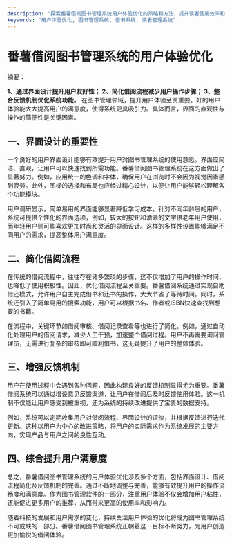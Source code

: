 ```yaml
---
description: "探索番薯借阅图书管理系统用户体验优化的策略和方法，提升读者使用效率和满意度。"
keywords: "用户体验优化, 图书管理系统, 借书系统, 读者管理系统"
---
```

# 番薯借阅图书管理系统的用户体验优化

摘要：

**1、通过界面设计提升用户友好性； 2、简化借阅流程减少用户操作步骤； 3、整合反馈机制优化系统功能。** 在图书管理领域，提升用户体验至关重要。好的用户体验能大大提高用户的满意度，使得系统更具吸引力。具体而言，界面的直观性与操作的简便性是关键因素。

## 一、界面设计的重要性

一个良好的用户界面设计能够有效提升用户对图书管理系统的使用意愿。界面应简洁、直观，让用户可以快速找到所需功能。番薯借阅图书管理系统在这方面做出了显著努力。例如，应用统一的色调和字体，确保用户在浏览时不会因为视觉因素感到疲劳。此外，图标的选择和布局也应经过精心设计，以便让用户能够轻松理解各个功能模块。

用户调研显示，简单易用的界面能够显著降低学习成本。针对不同年龄层的用户，系统可提供个性化的界面选项，例如，较大的按钮和清晰的文字供老年用户使用，而年轻用户则可能喜欢更加时尚和灵活的界面设计。这样的多样性设置能够满足不同用户的需求，提高整体用户满意度。

## 二、简化借阅流程

在传统的借阅流程中，往往存在诸多繁琐的步骤，这不仅增加了用户的操作时间，也降低了使用积极性。因此，优化借阅流程至关重要。番薯借阅系统通过实现自助借还模式，允许用户自主完成借书和还书的操作，大大节省了等待时间。同时，系统还引入了简单易用的搜索功能，用户可以根据书名、作者或ISBN快速查找到想要的书籍。

在流程中，关键环节如借阅审核、借阅记录查看等也进行了简化。例如，通过自动化处理用户的借阅请求，减少人工干预，加速整个借阅过程。用户不再需要询问管理员，无需进行复杂的审核即可顺利借书，这无疑提升了用户的整体体验。

## 三、增强反馈机制

用户在使用过程中会遇到各种问题，因此构建良好的反馈机制显得尤为重要。番薯借阅系统可以通过增设意见反馈渠道，让用户在借阅后及时反馈使用体验。这一机制不仅能让用户感受到被重视，还为系统的持续改进提供了宝贵的数据支持。

例如，系统可以定期收集用户对借阅流程、界面设计的评价，并根据反馈进行迭代更新。这种以用户为中心的改进策略，将用户的实际需求作为系统发展的主要方向，实现产品与用户之间的良性互动。

## 四、综合提升用户满意度

总之，番薯借阅图书管理系统的用户体验优化涉及多个方面，包括界面设计、借阅流程简化及反馈机制的完善。通过不断地调整与完善，能够有效提升用户的操作流畅度和满意度。作为图书管理软件的一部分，注重用户体验不仅会增加用户粘性，还能促进更多用户的推荐，从而带来更高的使用率和影响力。

随着科技的发展和用户需求的变化，持续关注用户体验的优化将成为图书管理系统不可或缺的一部分。番薯借阅图书管理系统正朝着这一目标不断努力，为用户创造更加愉悦的借阅体验。
